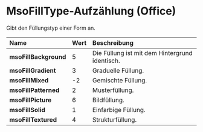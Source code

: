 
# MsoFillType-Aufzählung (Office)

Gibt den Füllungstyp einer Form an.



|**Name**|**Wert**|**Beschreibung**|
|:-----|:-----|:-----|
|**msoFillBackground**|5|Die Füllung ist mit dem Hintergrund identisch.|
|**msoFillGradient**|3|Graduelle Füllung.|
|**msoFillMixed**|-2|Gemischte Füllung.|
|**msoFillPatterned**|2|Musterfüllung.|
|**msoFillPicture**|6|Bildfüllung.|
|**msoFillSolid**|1|Einfarbige Füllung.|
|**msoFillTextured**|4|Strukturfüllung.|
